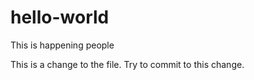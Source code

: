# hello-world
This is happening people


This is a change to the file.  Try to commit to this change.
